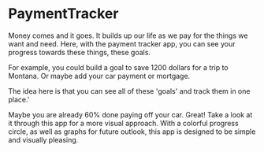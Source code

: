 # PaymentTracker

Money comes and it goes. It builds up our life as we pay for the things we want and need.
Here, with the payment tracker app, you can see your progress towards these things, these goals.

For example, you could build a goal to save 1200 dollars for a trip to Montana.
Or maybe add your car payment or mortgage. 

The idea here is that you can see all of these 'goals' and track them in one place.'

Maybe you are already 60% done paying off your car. Great! Take a look at it through this app for a more visual approach.
With a colorful progress circle, as well as graphs for future outlook, this app is designed to be simple and visually pleasing.
